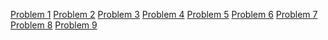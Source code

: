 [Problem 1]()
[Problem 2]()
[Problem 3]()
[Problem 4]()
[Problem 5]()
[Problem 6]()
[Problem 7]()
[Problem 8]()
[Problem 9]()
